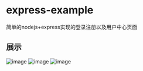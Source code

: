 # express-example
简单的nodejs+express实现的登录注册以及用户中心页面
## 展示
![image](https://github.com/bixinian/express-example/assets/61381959/43883dc2-04a4-4789-b36a-73adc8ee4e00)
![image](https://github.com/bixinian/express-example/assets/61381959/add5ca09-9872-42fa-b6c0-7a3630b747ec)
![image](https://github.com/bixinian/express-example/assets/61381959/21a61b50-5faa-491e-b581-c9e6932a6f28)
